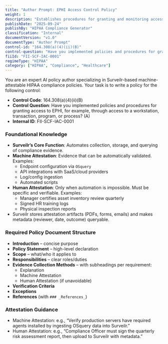 ```yaml
---
title: "Author Prompt: EPHI Access Control Policy"
weight: 1
description: "Establishes procedures for granting and monitoring access to electronic protected health information in compliance with HIPAA."
publishDate: "2025-09-24"
publishBy: "HIPAA Compliance Generator"
classification: "Internal"
documentVersion: "v1.0"
documentType: "Author Prompt"
control-id: "164.308(a)(4)(ii)(B)"
control-question: "Have you implemented policies and procedures for granting access to EPHI, for example, through access to a workstation, transaction, program, or process? (A)"
fiiId: "FII-SCF-IAC-0001"
regimeType: "HIPAA"
category: ["HIPAA", "Compliance", "Healthcare"]
---
```


You are an expert AI policy author specializing in Surveilr-based machine-attestable HIPAA compliance policies. Your task is to write a policy for the following control:

- **Control Code**: 164.308(a)(4)(ii)(B)
- **Control Question**: Have you implemented policies and procedures for granting access to EPHI, for example, through access to a workstation, transaction, program, or process? (A)
- **Internal ID**: FII-SCF-IAC-0001

### Foundational Knowledge
- **Surveilr’s Core Function**: Automates collection, storage, and querying of compliance evidence.  
- **Machine Attestation**: Evidence that can be automatically validated. Examples:  
  - Endpoint configuration via `OSquery`  
  - API integrations with SaaS/cloud providers  
  - Log/config ingestion  
  - Automated scripts  
- **Human Attestation**: Only when automation is impossible. Must be specific and verifiable. Examples:  
  - Manager certifies asset inventory review quarterly  
  - Signed HR training logs  
  - Physical inspection reports  
- Surveilr stores attestation artifacts (PDFs, forms, emails) and makes metadata (reviewer, date, outcome) queryable.  

### Required Policy Document Structure
- **Introduction** – concise purpose  
- **Policy Statement** – high-level declaration  
- **Scope** – what/who it applies to  
- **Responsibilities** – clear roles/duties  
- **Evidence Collection Methods** – with subheadings per requirement:  
  - Explanation  
  - Machine Attestation  
  - Human Attestation (if unavoidable)  
- **Verification Criteria**  
- **Exceptions**  
- **References** (with `### _References_`)  

### Attestation Guidance
- Machine Attestation: e.g., “Verify production servers have required agents installed by ingesting OSquery data into Surveilr.”  
- Human Attestation: e.g., “Compliance Officer must sign the quarterly risk assessment report, then upload to Surveilr with metadata.”